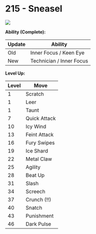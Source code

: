 # 215 - Sneasel
![][215]

**Ability (Complete):**

Update | Ability
---    | ---
Old    | Inner Focus / Keen Eye
New    | Technician / Inner Focus

**Level Up:**

Level | Move
---   | ---
  1   | Scratch
  1   | Leer
  1   | Taunt
  7   | Quick Attack
 10   | Icy Wind
 13   | Feint Attack
 16   | Fury Swipes
 19   | Ice Shard
 22   | Metal Claw
 25   | Agility
 28   | Beat Up
 31   | Slash
 34   | Screech
 37   | Crunch (!!)
 40   | Snatch
 43   | Punishment
 46   | Dark Pulse



[215]: /img/pokemon/215.png
